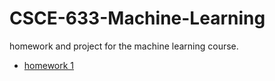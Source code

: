 # CSCE-633-Machine-Learning
homework and project for the machine learning course.
* [homework 1](https://github.com/ada0613/CSCE-633-Machine-Learning/tree/main/hw_1)
